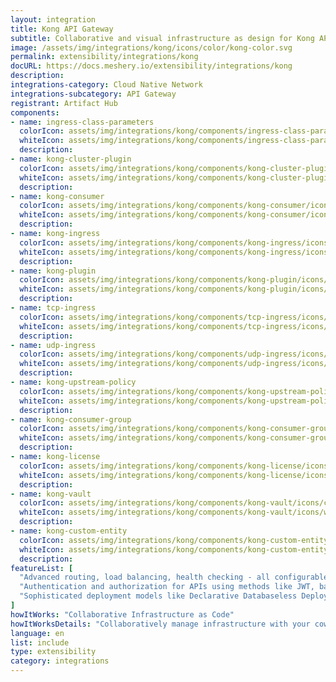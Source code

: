 ```yaml
---
layout: integration
title: Kong API Gateway
subtitle: Collaborative and visual infrastructure as design for Kong API Gateway
image: /assets/img/integrations/kong/icons/color/kong-color.svg
permalink: extensibility/integrations/kong
docURL: https://docs.meshery.io/extensibility/integrations/kong
description: 
integrations-category: Cloud Native Network
integrations-subcategory: API Gateway
registrant: Artifact Hub
components: 
- name: ingress-class-parameters
  colorIcon: assets/img/integrations/kong/components/ingress-class-parameters/icons/color/ingress-class-parameters-color.svg
  whiteIcon: assets/img/integrations/kong/components/ingress-class-parameters/icons/white/ingress-class-parameters-white.svg
  description: 
- name: kong-cluster-plugin
  colorIcon: assets/img/integrations/kong/components/kong-cluster-plugin/icons/color/kong-cluster-plugin-color.svg
  whiteIcon: assets/img/integrations/kong/components/kong-cluster-plugin/icons/white/kong-cluster-plugin-white.svg
  description: 
- name: kong-consumer
  colorIcon: assets/img/integrations/kong/components/kong-consumer/icons/color/kong-consumer-color.svg
  whiteIcon: assets/img/integrations/kong/components/kong-consumer/icons/white/kong-consumer-white.svg
  description: 
- name: kong-ingress
  colorIcon: assets/img/integrations/kong/components/kong-ingress/icons/color/kong-ingress-color.svg
  whiteIcon: assets/img/integrations/kong/components/kong-ingress/icons/white/kong-ingress-white.svg
  description: 
- name: kong-plugin
  colorIcon: assets/img/integrations/kong/components/kong-plugin/icons/color/kong-plugin-color.svg
  whiteIcon: assets/img/integrations/kong/components/kong-plugin/icons/white/kong-plugin-white.svg
  description: 
- name: tcp-ingress
  colorIcon: assets/img/integrations/kong/components/tcp-ingress/icons/color/tcp-ingress-color.svg
  whiteIcon: assets/img/integrations/kong/components/tcp-ingress/icons/white/tcp-ingress-white.svg
  description: 
- name: udp-ingress
  colorIcon: assets/img/integrations/kong/components/udp-ingress/icons/color/udp-ingress-color.svg
  whiteIcon: assets/img/integrations/kong/components/udp-ingress/icons/white/udp-ingress-white.svg
  description: 
- name: kong-upstream-policy
  colorIcon: assets/img/integrations/kong/components/kong-upstream-policy/icons/color/kong-upstream-policy-color.svg
  whiteIcon: assets/img/integrations/kong/components/kong-upstream-policy/icons/white/kong-upstream-policy-white.svg
  description: 
- name: kong-consumer-group
  colorIcon: assets/img/integrations/kong/components/kong-consumer-group/icons/color/kong-consumer-group-color.svg
  whiteIcon: assets/img/integrations/kong/components/kong-consumer-group/icons/white/kong-consumer-group-white.svg
  description: 
- name: kong-license
  colorIcon: assets/img/integrations/kong/components/kong-license/icons/color/kong-license-color.svg
  whiteIcon: assets/img/integrations/kong/components/kong-license/icons/white/kong-license-white.svg
  description: 
- name: kong-vault
  colorIcon: assets/img/integrations/kong/components/kong-vault/icons/color/kong-vault-color.svg
  whiteIcon: assets/img/integrations/kong/components/kong-vault/icons/white/kong-vault-white.svg
  description: 
- name: kong-custom-entity
  colorIcon: assets/img/integrations/kong/components/kong-custom-entity/icons/color/kong-custom-entity-color.svg
  whiteIcon: assets/img/integrations/kong/components/kong-custom-entity/icons/white/kong-custom-entity-white.svg
  description: 
featureList: [
  "Advanced routing, load balancing, health checking - all configurable via a RESTful admin API or declarative configuration.",
  "Authentication and authorization for APIs using methods like JWT, basic auth, OAuth, ACLs and more.",
  "Sophisticated deployment models like Declarative Databaseless Deployment and Hybrid Deployment (control plane/data plane separation) without any vendor lock-in."
]
howItWorks: "Collaborative Infrastructure as Code"
howItWorksDetails: "Collaboratively manage infrastructure with your coworkers synchronously sharing the same designs."
language: en
list: include
type: extensibility
category: integrations
---
```

